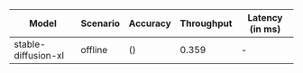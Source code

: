 | Model               | Scenario   | Accuracy   |   Throughput | Latency (in ms)   |
|---------------------|------------|------------|--------------|-------------------|
| stable-diffusion-xl | offline    | ()         |        0.359 | -                 |